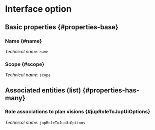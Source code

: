 # Interface option
<!--- THIS FILE IS GENERATED PLEASE DO NOT EDIT IT DIRECTLY --->



## Basic properties {#properties-base}

### Name {#name}



*Technical name:* ```name```

### Scope {#scope}



*Technical name:* ```scope```




## Associated entities (list) {#properties-has-many}

### Role associations to plan visions {#jupRoleToJupUiOptions}



*Technical name:* ```jupRoleToJupUiOptions```




